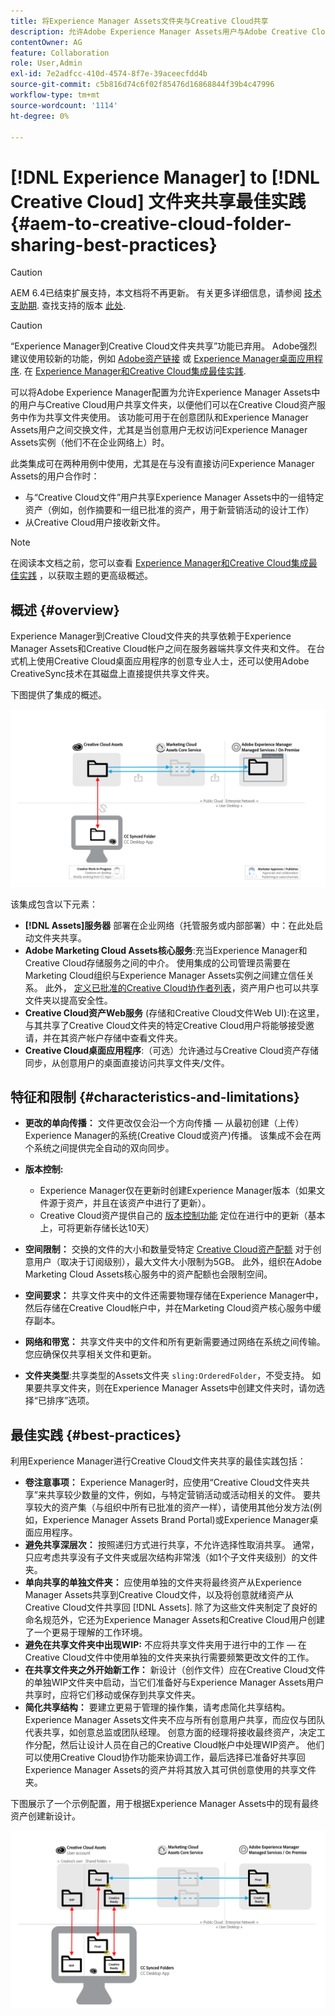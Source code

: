 ```yaml
---
title: 将Experience Manager Assets文件夹与Creative Cloud共享
description: 允许Adobe Experience Manager Assets用户与Adobe Creative Cloud用户交换资产文件夹的配置和最佳实践。
contentOwner: AG
feature: Collaboration
role: User,Admin
exl-id: 7e2adfcc-410d-4574-8f7e-39aceecfdd4b
source-git-commit: c5b816d74c6f02f85476d16868844f39b4c47996
workflow-type: tm+mt
source-wordcount: '1114'
ht-degree: 0%

---
```


# [!DNL Experience Manager] to [!DNL Creative Cloud] 文件夹共享最佳实践 {#aem-to-creative-cloud-folder-sharing-best-practices}

>[!CAUTION]
>
>AEM 6.4已结束扩展支持，本文档将不再更新。 有关更多详细信息，请参阅 [技术支助期](https://helpx.adobe.com/cn/support/programs/eol-matrix.html). 查找支持的版本 [此处](https://experienceleague.adobe.com/docs/).

>[!CAUTION]
>
>“Experience Manager到Creative Cloud文件夹共享”功能已弃用。 Adobe强烈建议使用较新的功能，例如 [Adobe资产链接](https://helpx.adobe.com/enterprise/admin-guide.html/enterprise/using/adobe-asset-link.ug.html) 或 [Experience Manager桌面应用程序](https://experienceleague.adobe.com/docs/experience-manager-desktop-app/using/using.html). 在 [Experience Manager和Creative Cloud集成最佳实践](/help/assets/aem-cc-integration-best-practices.md).

可以将Adobe Experience Manager配置为允许Experience Manager Assets中的用户与Creative Cloud用户共享文件夹，以便他们可以在Creative Cloud资产服务中作为共享文件夹使用。 该功能可用于在创意团队和Experience Manager Assets用户之间交换文件，尤其是当创意用户无权访问Experience Manager Assets实例（他们不在企业网络上）时。

此类集成可在两种用例中使用，尤其是在与没有直接访问Experience Manager Assets的用户合作时：

* 与“Creative Cloud文件”用户共享Experience Manager Assets中的一组特定资产（例如，创作摘要和一组已批准的资产，用于新营销活动的设计工作）
* 从Creative Cloud用户接收新文件。

>[!NOTE]
>
>在阅读本文档之前，您可以查看 [Experience Manager和Creative Cloud集成最佳实践](aem-cc-integration-best-practices.md) ，以获取主题的更高级概述。

## 概述 {#overview}

Experience Manager到Creative Cloud文件夹的共享依赖于Experience Manager Assets和Creative Cloud帐户之间在服务器端共享文件夹和文件。 在台式机上使用Creative Cloud桌面应用程序的创意专业人士，还可以使用Adobe CreativeSync技术在其磁盘上直接提供共享文件夹。

下图提供了集成的概述。

![chlimage_1-406](assets/chlimage_1-406.png)

该集成包含以下元素：

* **[!DNL Assets]服务器** 部署在企业网络（托管服务或内部部署）中：在此处启动文件夹共享。
* **Adobe Marketing Cloud Assets核心服务**:充当Experience Manager和Creative Cloud存储服务之间的中介。 使用集成的公司管理员需要在Marketing Cloud组织与Experience Manager Assets实例之间建立信任关系。 此外， [定义已批准的Creative Cloud协作者列表](https://experienceleague.adobe.com/docs/core-services/interface/assets/t-admin-add-cc-user.html#assets)，资产用户也可以共享文件夹以提高安全性。
* **Creative Cloud资产Web服务** (存储和Creative Cloud文件Web UI):在这里，与其共享了Creative Cloud文件夹的特定Creative Cloud用户将能够接受邀请，并在其资产帐户存储中查看文件夹。
* **Creative Cloud桌面应用程序**:（可选）允许通过与Creative Cloud资产存储同步，从创意用户的桌面直接访问共享文件夹/文件。

## 特征和限制 {#characteristics-and-limitations}

* **更改的单向传播：** 文件更改仅会沿一个方向传播 — 从最初创建（上传）Experience Manager的系统(Creative Cloud或资产)传播。 该集成不会在两个系统之间提供完全自动的双向同步。

* **版本控制:**

   * Experience Manager仅在更新时创建Experience Manager版本（如果文件源于资产，并且在该资产中进行了更新）。
   * Creative Cloud资产提供自己的 [版本控制功能](https://helpx.adobe.com/creative-cloud/help/versioning-faq.html) 定位在进行中的更新（基本上，可将更新存储长达10天）

* **空间限制：** 交换的文件的大小和数量受特定 [Creative Cloud资产配额](https://helpx.adobe.com/creative-cloud/kb/file-storage-quota.html) 对于创意用户（取决于订阅级别），最大文件大小限制为5GB。 此外，组织在Adobe Marketing Cloud Assets核心服务中的资产配额也会限制空间。

* **空间要求：** 共享文件夹中的文件还需要物理存储在Experience Manager中，然后存储在Creative Cloud帐户中，并在Marketing Cloud资产核心服务中缓存副本。
* **网络和带宽：** 共享文件夹中的文件和所有更新需要通过网络在系统之间传输。 您应确保仅共享相关文件和更新。
* **文件夹类型**:共享类型的Assets文件夹 `sling:OrderedFolder`，不受支持。 如果要共享文件夹，则在Experience Manager Assets中创建文件夹时，请勿选择“已排序”选项。

## 最佳实践 {#best-practices}

利用Experience Manager进行Creative Cloud文件夹共享的最佳实践包括：

* **卷注意事项：** Experience Manager时，应使用“Creative Cloud文件夹共享”来共享较少数量的文件，例如，与特定营销活动或活动相关的文件。 要共享较大的资产集（与组织中所有已批准的资产一样），请使用其他分发方法(例如，Experience Manager Assets Brand Portal)或Experience Manager桌面应用程序。
* **避免共享深层次：** 按照递归方式进行共享，不允许选择性取消共享。 通常，只应考虑共享没有子文件夹或层次结构非常浅（如1个子文件夹级别）的文件夹。
* **单向共享的单独文件夹：** 应使用单独的文件夹将最终资产从Experience Manager Assets共享到Creative Cloud文件，以及将创意就绪资产从Creative Cloud文件共享回 [!DNL Assets]. 除了为这些文件夹制定了良好的命名规范外，它还为Experience Manager Assets和Creative Cloud用户创建了一个更易于理解的工作环境。
* **避免在共享文件夹中出现WIP:** 不应将共享文件夹用于进行中的工作 — 在Creative Cloud文件中使用单独的文件夹来执行需要频繁更改文件的工作。
* **在共享文件夹之外开始新工作：** 新设计（创作文件）应在Creative Cloud文件的单独WIP文件夹中启动，当它们准备好与Experience Manager Assets用户共享时，应将它们移动或保存到共享文件夹。
* **简化共享结构：** 要建立更易于管理的操作集，请考虑简化共享结构。 Experience Manager Assets文件夹不应与所有创意用户共享，而应仅与团队代表共享，如创意总监或团队经理。 创意方面的经理将接收最终资产，决定工作分配，然后让设计人员在自己的Creative Cloud帐户中处理WIP资产。 他们可以使用Creative Cloud协作功能来协调工作，最后选择已准备好共享回Experience Manager Assets的资产并将其放入其可供创意使用的共享文件夹。

下图展示了一个示例配置，用于根据Experience Manager Assets中的现有最终资产创建新设计。

![chlimage_1-407](assets/chlimage_1-407.png)
